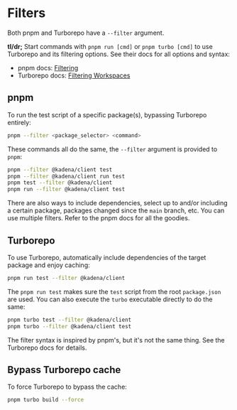 # Filters

Both pnpm and Turborepo have a `--filter` argument.

**tl/dr;** Start commands with `pnpm run [cmd]` or `pnpm turbo [cmd]` to use
Turborepo and its filtering options. See their docs for all options and syntax:

- pnpm docs: [Filtering][1]
- Turborepo docs: [Filtering Workspaces][2]

## pnpm

To run the test script of a specific package(s), bypassing Turborepo entirely:

```sh
pnpm --filter <package_selector> <command>
```

These commands all do the same, the `--filter` argument is provided to `pnpm`:

```sh
pnpm --filter @kadena/client test
pnpm --filter @kadena/client run test
pnpm test --filter @kadena/client
pnpm run --filter @kadena/client test
```

There are also ways to include dependencies, select up to and/or including a
certain package, packages changed since the `main` branch, etc. You can use
multiple filters. Refer to the pnpm docs for all the goodies.

## Turborepo

To use Turborepo, automatically include dependencies of the target package and
enjoy caching:

```sh
pnpm run test --filter @kadena/client
```

The `pnpm run test` makes sure the `test` script from the root `package.json`
are used. You can also execute the `turbo` executable directly to do the same:

```sh
pnpm turbo test --filter @kadena/client
pnpm turbo --filter @kadena/client test
```

The filter syntax is inspired by pnpm's, but it's not the same thing. See the
Turborepo docs for details.

## Bypass Turborepo cache

To force Turborepo to bypass the cache:

```sh
pnpm turbo build --force
```

[1]: https://pnpm.io/filtering
[2]: https://turbo.build/repo/docs/core-concepts/monorepos/filtering
